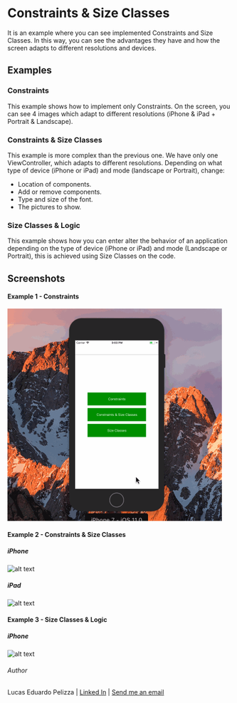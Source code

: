 # Constraints & Size Classes
It is an example where you can see implemented Constraints and Size Classes. In this way, you can see the advantages they have and how the screen adapts to different resolutions and devices.

## Examples

### Constraints
This example shows how to implement only Constraints. On the screen, you can see 4 images which adapt to different resolutions (iPhone & iPad + Portrait & Landscape).

### Constraints & Size Classes
This example is more complex than the previous one. We have only one ViewController, which adapts to different resolutions. Depending on what type of device (iPhone or iPad) and mode (landscape or Portrait), change:
- Location of components.
- Add or remove components.
- Type and size of the font.
- The pictures to show.

### Size Classes & Logic
This example shows how you can enter alter the behavior of an application depending on the type of device (iPhone or iPad) and mode (Landscape or Portrait), this is achieved using Size Classes on the code.

## Screenshots 

#### Example 1 - Constraints
![alt text](https://github.com/lucasPelizza/AutoLayoutAndSizeClasses/blob/develop/Readme%20Assets/videos/OnlyConstraints.gif)


#### Example 2 - Constraints & Size Classes

##### iPhone
![alt text](https://github.com/lucasPelizza/AutoLayoutAndSizeClasses/blob/develop/Readme%20Assets/videos/iPhone%20-%20Size%20classes%20and%20constraints.gif)

##### iPad
![alt text](https://github.com/lucasPelizza/AutoLayoutAndSizeClasses/blob/develop/Readme%20Assets/videos/iPad%20-%20size%20classes%20and%20constraints.gif)

#### Example 3 - Size Classes & Logic

##### iPhone
![alt text](https://github.com/lucasPelizza/AutoLayoutAndSizeClasses/blob/develop/Readme%20Assets/videos/SizeClassesAndLogic.gif)

###### Author
Lucas Eduardo Pelizza | [Linked In](www.linkedin.com/in/lucaspelizza) | [Send me an email](mailto:pelizza.lucas@gmail.com)
